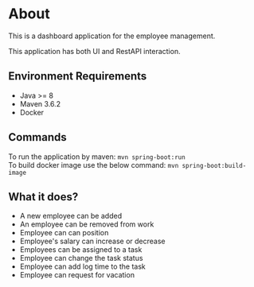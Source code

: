 # About 
This is a dashboard application for the employee management.

This application has both UI and RestAPI interaction.

## Environment Requirements
- Java >= 8
- Maven 3.6.2
- Docker

## Commands
To run the application by maven:
```mvn spring-boot:run``` <br>
To build docker image use the below command: 
```mvn spring-boot:build-image```

## What it does?
- A new employee can be added
- An employee can be removed from work
- Employee can can position
- Employee's salary can increase or decrease
- Employees can be assigned to a task
- Employee can change the task status
- Employee can add log time to the task
- Employee can request for vacation


